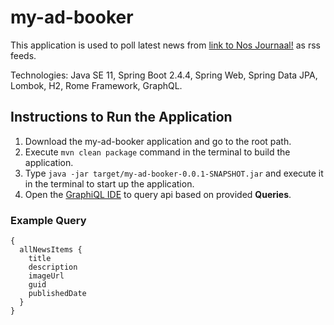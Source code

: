 # my-ad-booker

This application is used to poll latest news from [link to Nos Journaal!](http://feeds.nos.nl/nosjournaal?format=xml) as rss feeds.


Technologies: Java SE 11, Spring Boot 2.4.4, Spring Web, Spring Data JPA, Lombok, H2, Rome Framework, GraphQL.

## Instructions to Run the Application

1. Download the my-ad-booker application and go to the root path. 
2. Execute `mvn clean package` command in the terminal to build the application. 
3. Type `java -jar target/my-ad-booker-0.0.1-SNAPSHOT.jar` and execute it in the terminal to start up the application.
4. Open the [GraphiQL IDE](http://localhost:8080/graphiql) to query api based on provided **Queries**.

### Example Query
```
{
  allNewsItems {
    title
    description
    imageUrl
    guid
    publishedDate
  }
}
```
